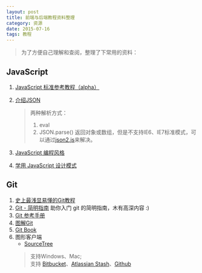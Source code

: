 ```yaml
---
layout: post
title: 前端与后端教程资料整理
category: 资源
date: 2015-07-16
tags: 教程
---
```


> 为了方便自己理解和查阅，整理了下常用的资料：


## JavaScript

1. [JavaScript 标准参考教程（alpha）](http://javascript.ruanyifeng.com/)


2. [介绍JSON](http://www.json.org/json-zh.html)

	> 两种解析方式：  
	> 1. eval  
	> 2. JSON.parse() 返回对象或数组，但是不支持IE6、IE7标准模式，可以通过[json2.js](https://github.com/douglascrockford/JSON-js)来解决。
	
	
 3. [JavaScript 编程风格	](http://javascript.ruanyifeng.com/grammar/style.html)
 
 4. [学用 JavaScript 设计模式](http://wiki.jikexueyuan.com/project/javascript-design-patterns/)
 
 
## Git
 
 1. [史上最浅显易懂的Git教程](http://www.liaoxuefeng.com/wiki/0013739516305929606dd18361248578c67b8067c8c017b000)
 2. [Git - 简明指南](http://rogerdudler.github.io/git-guide/index.zh.html)	助你入门 git 的简明指南，木有高深内容 :)
 3. [Git 参考手册](http://gitref.org/zh/index.html)
 4. [图解Git](http://marklodato.github.io/visual-git-guide/index-zh-cn.html)
 5. [Git Book](http://git-scm.com/book/zh/v1)
 5. 图形客户端
 	* [SourceTree](https://www.sourcetreeapp.com/) 
 	> 支持Windows、Mac;   
 	> 支持 [Bitbucket](https://bitbucket.org/)、[Atlassian Stash](http://www.atlassian.com/software/stash/)、[Github](https://github.com/)